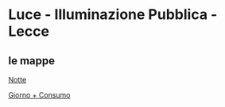 # Luce - Illuminazione Pubblica - Lecce



## le mappe

[Notte](https://gjrichter.github.io/pages/Luce/index_embed_Open_Data_Lecce_Luce_I_dark.html)

[Giorno + Consumo](https://gjrichter.github.io/pages/PNRR/index_embed_Open_Data_Lecce_Luce_II.html)

